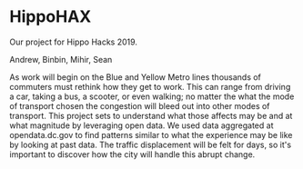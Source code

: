 # HippoHAX

Our project for Hippo Hacks 2019.

Andrew, Binbin, Mihir, Sean



As work will begin on the Blue and Yellow Metro lines thousands of commuters must rethink how they get to work. This can range from
driving a car, taking a bus, a scooter, or even walking; no matter the what the mode of transport chosen the congestion will bleed
out into other modes of transport.
This project sets to understand what those affects may be and at what magnitude by leveraging open data. We used data aggregated at
opendata.dc.gov to find patterns similar to what the experience may be like by looking at past data. 
The traffic displacement will be felt for days, so it's important to discover how the city will handle this abrupt change.
